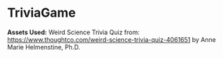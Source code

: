 # TriviaGame

**Assets Used:**
Weird Science Trivia Quiz from: https://www.thoughtco.com/weird-science-trivia-quiz-4061651 by Anne Marie Helmenstine, Ph.D.
